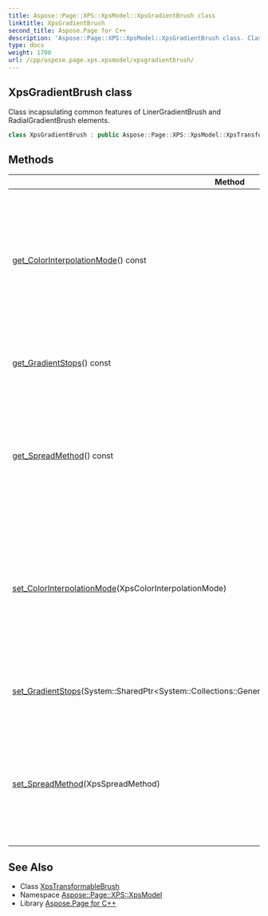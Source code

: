 ```yaml
---
title: Aspose::Page::XPS::XpsModel::XpsGradientBrush class
linktitle: XpsGradientBrush
second_title: Aspose.Page for C++
description: 'Aspose::Page::XPS::XpsModel::XpsGradientBrush class. Class incapsulating common features of LinerGradientBrush and RadialGradientBrush elements in C++.'
type: docs
weight: 1700
url: /cpp/aspose.page.xps.xpsmodel/xpsgradientbrush/
---
```

## XpsGradientBrush class


Class incapsulating common features of LinerGradientBrush and RadialGradientBrush elements.

```cpp
class XpsGradientBrush : public Aspose::Page::XPS::XpsModel::XpsTransformableBrush
```

## Methods

| Method | Description |
| --- | --- |
| [get_ColorInterpolationMode](./get_colorinterpolationmode/)() const | Returns/sets value specifying the gamma function for color interpolation. The gamma adjustment should not be applied to the alpha component, if specified. |
| [get_GradientStops](./get_gradientstops/)() const | Returns/sets list of gradient stops that comprise the gradient. |
| [get_SpreadMethod](./get_spreadmethod/)() const | Returns/sets value describing how the brush should fill the content area outside of the primary, initial gradient area. |
| [set_ColorInterpolationMode](./set_colorinterpolationmode/)(XpsColorInterpolationMode) | Returns/sets value specifying the gamma function for color interpolation. The gamma adjustment should not be applied to the alpha component, if specified. |
| [set_GradientStops](./set_gradientstops/)(System::SharedPtr\<System::Collections::Generic::List\<System::SharedPtr\<XpsGradientStop\>\>\>) | Returns/sets list of gradient stops that comprise the gradient. |
| [set_SpreadMethod](./set_spreadmethod/)(XpsSpreadMethod) | Returns/sets value describing how the brush should fill the content area outside of the primary, initial gradient area. |
## See Also

* Class [XpsTransformableBrush](../xpstransformablebrush/)
* Namespace [Aspose::Page::XPS::XpsModel](../)
* Library [Aspose.Page for C++](../../)
